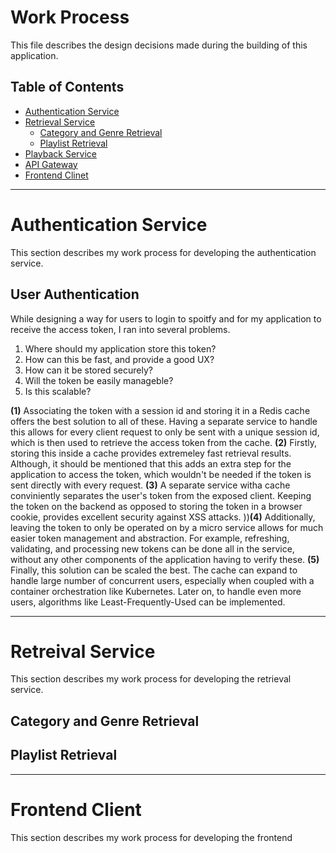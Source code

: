 # Work Process

This file describes the design decisions made during the building of this application.

## Table of Contents
* [Authentication Service](#authentication-service)
* [Retrieval Service](#retrieval-service)
    + [Category and Genre Retrieval](#category-and-genre-retrieval)
    + [Playlist Retrieval](#playlist-retrieval)
* [Playback Service](#playback-service)
* [API Gateway](#api-gateway)
* [Frontend Clinet](#frontend-client)

---

# Authentication Service

This section describes my work process for developing the authentication service.

## User Authentication

While designing a way for users to login to spoitfy and for my application to receive the access token, I ran into several problems.

1. Where should my application store this token?
2. How can this be fast, and provide a good UX?
3. How can it be stored securely?
4. Will the token be easily manageble?
5. Is this scalable?

__(1)__ Associating the token with a session id and storing it in a Redis cache offers the best solution to all of these. Having a separate service to handle this allows for every client request to only be sent with a unique session id, which is then used to retrieve the access token from the cache. __(2)__ Firstly, storing this inside a cache provides extremeley fast retrieval results. Although, it should be mentioned that this adds an extra step for the application to access the token, which wouldn't be needed if the token is sent directly with every request. __(3)__ A separate service witha cache conviniently separates the user's token from the exposed client. Keeping the token on the backend as opposed to storing the token in a browser cookie, provides excellent security against XSS attacks. ))__(4)__ Additionally, leaving the token to only be operated on by a micro service allows for much easier token management and abstraction. For example, refreshing, validating, and processing new tokens can be done all in the service, without any other components of the application having to verify these. __(5)__ Finally, this solution can be scaled the best. The cache can expand to handle large number of concurrent users, especially when coupled with a container orchestration like Kubernetes. Later on, to handle even more users, algorithms like Least-Frequently-Used can be implemented.

---

# Retreival Service

This section describes my work process for developing the retrieval service.

## Category and Genre Retrieval

## Playlist Retrieval

---

# Frontend Client 

This section describes my work process for developing the frontend